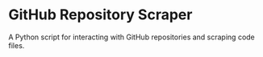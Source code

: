 # GitHub Repository Scraper

A Python script for interacting with GitHub repositories and scraping code files.
